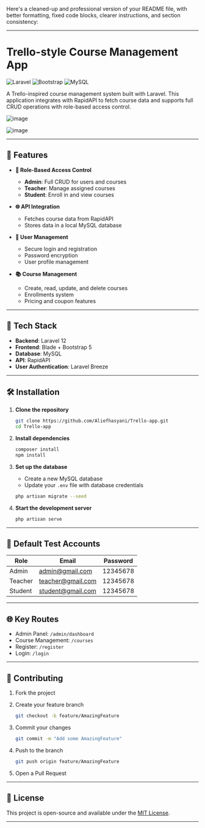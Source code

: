 Here's a cleaned-up and professional version of your README file, with better formatting, fixed code blocks, clearer instructions, and section consistency:

---

# Trello-style Course Management App

![Laravel](https://img.shields.io/badge/Laravel-FF2D20?style=for-the-badge\&logo=laravel\&logoColor=white)
![Bootstrap](https://img.shields.io/badge/Bootstrap-563D7C?style=for-the-badge\&logo=bootstrap\&logoColor=white)
![MySQL](https://img.shields.io/badge/MySQL-005C84?style=for-the-badge\&logo=mysql\&logoColor=white)

A Trello-inspired course management system built with Laravel. This application integrates with RapidAPI to fetch course data and supports full CRUD operations with role-based access control.

![image](https://github.com/user-attachments/assets/337a7815-a4ed-4a28-a987-9afa88737764)

![image](https://github.com/user-attachments/assets/42d60768-c9f5-41e1-923b-090da202f8a8)



---

## 🚀 Features

* **🔐 Role-Based Access Control**

  * **Admin**: Full CRUD for users and courses
  * **Teacher**: Manage assigned courses
  * **Student**: Enroll in and view courses

* **🌐 API Integration**

  * Fetches course data from RapidAPI
  * Stores data in a local MySQL database

* **👤 User Management**

  * Secure login and registration
  * Password encryption
  * User profile management

* **📚 Course Management**

  * Create, read, update, and delete courses
  * Enrollments system
  * Pricing and coupon features

---

## 🧰 Tech Stack

* **Backend**: Laravel 12
* **Frontend**: Blade + Bootstrap 5
* **Database**: MySQL
* **API**: RapidAPI
* **User Authentication**: Laravel Breeze

---

## 🛠️ Installation

1. **Clone the repository**

   ```bash
   git clone https://github.com/Aliefhasyani/Trello-app.git
   cd Trello-app
   ```

2. **Install dependencies**

   ```bash
   composer install
   npm install
   ```


3. **Set up the database**

   * Create a new MySQL database
   * Update your `.env` file with database credentials

   ```bash
   php artisan migrate --seed
   ```

4. **Start the development server**

   ```bash
   php artisan serve
   ```

---

## 👥 Default Test Accounts

| Role    | Email                                         | Password |
| ------- | --------------------------------------------- | -------- |
| Admin   | [admin@gmail.com](mailto:admin@gmail.com)     | 12345678 |
| Teacher | [teacher@gmail.com](mailto:teacher@gmail.com) | 12345678 |
| Student | [student@gmail.com](mailto:student@gmail.com) | 12345678 |

---

## 🌐 Key Routes

* Admin Panel: `/admin/dashboard`
* Course Management: `/courses`
* Register: `/register`
* Login: `/login`

---

## 🤝 Contributing

1. Fork the project
2. Create your feature branch

   ```bash
   git checkout -b feature/AmazingFeature
   ```
3. Commit your changes

   ```bash
   git commit -m "Add some AmazingFeature"
   ```
4. Push to the branch

   ```bash
   git push origin feature/AmazingFeature
   ```
5. Open a Pull Request

---

## 📄 License

This project is open-source and available under the [MIT License](LICENSE).

---


